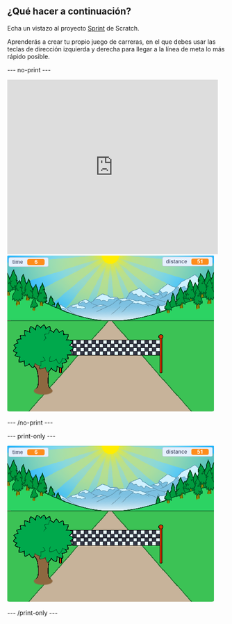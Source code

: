 ## ¿Qué hacer a continuación?

Echa un vistazo al proyecto [Sprint](https://projects.raspberrypi.org/en/projects/sprint) de Scratch.

Aprenderás a crear tu propio juego de carreras, en el que debes usar las teclas de dirección izquierda y derecha para llegar a la línea de meta lo más rápido posible.

--- no-print ---

<div class="scratch-preview">
  <iframe allowtransparency="true" width="485" height="402" src="https://scratch.mit.edu/projects/embed/298930696/?autostart=false" frameborder="0" scrolling="no"></iframe>
  <img src="images/sprint-final.png">
</div>

--- /no-print ---

--- print-only ---

![proyecto completo](images/sprint-final.png)

--- /print-only ---